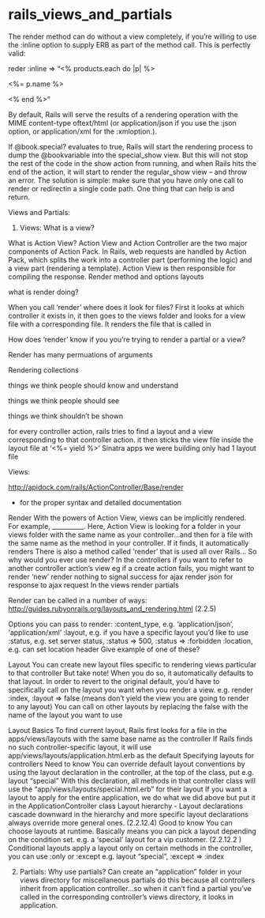 rails_views_and_partials
========================

The render method can do without a view completely, if you’re willing to use the :inline option to supply ERB as part of the method call. This is perfectly valid:

  reder :inline => “<% products.each do |p| %><p><%= p.name %></p><% end %>”

By default, Rails will serve the results of a rendering operation with the MIME content-type oftext/html (or application/json if you use the :json option, or application/xml for the :xmloption.).

If @book.special? evaluates to true, Rails will start the rendering process to dump the @bookvariable into the special_show view. But this will not stop the rest of the code in the show action from running, and when Rails hits the end of the action, it will start to render the regular_show view – and throw an error. The solution is simple: make sure that you have only one call to render or redirectin a single code path. One thing that can help is and return.


Views and Partials:

1) Views:
What is a view?

What is Action View?
Action View and Action Controller are the two major components of Action Pack. In Rails, web requests are handled by Action Pack, which splits the work into a controller part (performing the logic) and a view part (rendering a template).
Action View is then responsible for compiling the response.
Render method and options
layouts

what is render doing?

When you call ‘render’ where does it look for files?
First it looks at which controller it exists in, it then goes to the views folder and looks for a view file with a corresponding file. 
It renders the file that is called in 

How does ‘render’ know if you you’re trying to render a partial or a view?

Render has many permuations of arguments

Rendering collections

things we think people should know and understand

things we think people should see

things we think shouldn’t be shown

for every controller action, rails tries to find a layout and a view corresponding to that controller action.  it then sticks the view file inside the layout file at ‘<%= yield %>’
Sinatra apps we were building only had 1 layout file

Views:

http://apidock.com/rails/ActionController/Base/render
- for the proper syntax and detailed documentation

Render
With the powers of Action View, views can be implicitly rendered.
For example, __________.
Here, Action View is looking for a folder in your views folder with the same name as your controller...and then for a file with the same name as the method in your controller.
If it finds, it automatically renders
There is also a method called ‘render’ that is used all over Rails...
So why would you ever use render?
In the controllers
if you want to refer to another controller action’s view
eg if a create action fails, you might want to render ‘new’
render nothing to signal success for ajax
render json for response to ajax request
In the views
render partials

Render can be called in a number of ways:
http://guides.rubyonrails.org/layouts_and_rendering.html (2.2.5)

Options you can pass to render:
:content_type, e.g. ‘application/json’, ‘application/xml’
:layout, e.g. if you have a specific layout you’d like to use
:status, e.g. set server status, :status => 500, :status => :forbidden
:location, e.g. can set location header
Give example of one of these?


Layout 
You can create new layout files specific to rendering views particular to that controller
But take note! When you do so, it automatically defaults to that layout. In order to revert to the original default, you’d have to specifically call on the layout you want when you render a view. 
e.g. render :index, :layout => false (means don’t yield the view you are going to render to any layout)
You can call on other layouts by replacing the false with the name of the layout you want to use

Layout Basics
To find current layout, Rails first looks for a file in the apps/views/layouts with the same base name as the controller
If Rails finds no such controller-specific layout, it will use app/views/layouts/application.html.erb as the default
Specifying layouts for controllers
Need to know
You can override default layout conventions by using the layout declaration
in the controller, at the top of the class, put e.g. layout “special”
With this declaration, all methods in that controller class will use the “app/views/layouts/special.html.erb” for their layout
If you want a layout to apply for the entire application, we do what we did above but put it in the ApplicationController class
Layout hierarchy - Layout declarations cascade downward in the hierarchy and more specific layout declarations always override more general ones. (2.2.12.4)
Good to know
You can choose layouts at runtime. 
Basically means you can pick a layout depending on the condition set. e.g. a ‘special’ layout for a vip customer. (2.2.12.2 )
Conditional layouts
apply a layout only on certain methods in the controller, you can use :only or :except
e.g. layout “special”, :except => :index


2) Partials:
Why use partials?
Can create an “application” folder in your views directory for miscellaneous partials
do this because all controllers inherit from application controller...so when it can’t find a partial you’ve called in the corresponding controller’s views directory, it looks in application.

